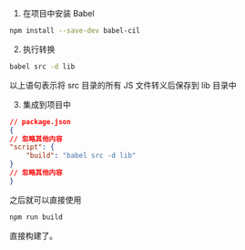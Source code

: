 1. 在项目中安装 Babel
```bash
npm install --save-dev babel-cil
```

2. 执行转换
```bash
babel src -d lib
```

以上语句表示将 src 目录的所有 JS 文件转义后保存到 lib 目录中

3. 集成到项目中
```json
// package.json
{
// 忽略其他内容
"script": {
    "build": "babel src -d lib"
}
// 忽略其他内容
}
```

之后就可以直接使用

```bash
npm run build
```

直接构建了。